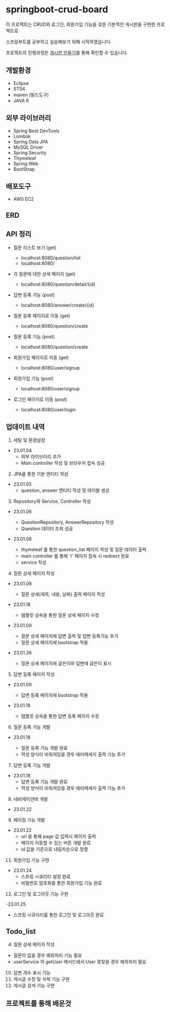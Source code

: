 # springboot-crud-board

이 프로젝트는 CRUD와 로그인, 회원가입 기능을 갖춘 기본적인 게시판을 구현한 프로젝트로

스프링부트를 공부하고 실습해보기 위해 시작하였습니다.

프로젝트의 진행과정은 [게시판 만들기](https://jeehwan94.tistory.com/20)를 통해 확인할 수 있습니다.

## 개발환경

- Eclipse
- STS4
- maven (빌드도구)
- JAVA 8

## 외부 라이브러리

- Spring Boot DevTools
- Lombok
- Spring Data JPA
- MySQL Driver
- Spring Security
- Thymeleaf
- Spring Web
- BootStrap

## 배포도구

- AWS EC2

## ERD

## API 정리

- 질문 리스트 보기 (get)

  - localhost:8080/question/list
  - localhost:8080/

- 각 질문에 대한 상세 페이지 (get)

  - localhost:8080/question/detail/{id}

- 답변 등록 기능 (post)

  - localhost:8080/answer/create/{id}

- 질문 등록 페이지로 이동 (get)

  - localhost:8080/question/create

- 질문 등록 기능 (post)

  - localhost:8080/question/create

- 회원가입 페이지로 이동 (get)

  - localhost:8080/user/signup

- 회원가입 기능 (post)

  - localhost:8080/user/signup

- 로그인 페이지로 이동 (post)
  - localhost:8080/user/login

## 업데이트 내역

1. 세팅 및 환경설정

- 23.01.04
  - 외부 라이브러리 추가
  - Main controller 작성 및 브라우저 접속 성공

2. JPA를 통한 기본 엔티티 작성

- 23.01.05
  - question, answer 엔티티 작성 및 테이블 생성

3. Repository와 Service, Controller 작성

- 23.01.06

  - QuestionRepository, AnswerRepository 작성
  - Question 데이터 조회 성공

- 23.01.08
  - thymeleaf 를 통한 question_list 페이지 작성 및 질문 데이터 출력
  - main controller 를 통해 '/' 페이지 접속 시 redirect 완료
  - service 작성

4. 질문 상세 페이지 작성

- 23.01.08

  - 질문 상세(제목, 내용, 날짜) 출력 페이지 작성

- 23.01.18

  - 템플릿 상속을 통한 질문 상세 페이지 수정

- 23.01.09

  - 질문 상세 페이지에 답변 출력 및 답변 등록기능 추가
  - 질문 상세 페이지에 bootstrap 적용

- 23.01.26
  - 질문 상세 페이지에 글쓴이와 답변에 글쓴이 표시

5. 답변 등록 페이지 작성

- 23.01.09

  - 답변 등록 페이지에 bootstrap 적용

- 23.01.18

  - 템플릿 상속을 통한 답변 등록 페이지 수정

6. 질문 등록 기능 개발

- 23.01.18

  - 질문 등록 기능 개발 완료
  - 작성 양식이 비워져있을 경우 에러메세지 출력 기능 추가

7. 답변 등록 기능 개발

- 23.01.18
  - 답변 등록 기능 개발 완료
  - 작성 양식이 비워져있을 경우 에러메세지 출력 기능 추가

8. 네비게이션바 개발

- 23.01.22

9. 페이징 기능 개발

- 23.01.22
  - url 을 통해 page 값 입력시 페이지 출력
  - 페이지 이동할 수 있는 버튼 개발 완료
  - id 값을 기준으로 내림차순으로 정렬

11. 회원가입 기능 구현

- 23.01.24
  - 스프링 시큐리티 설정 완료
  - 비밀번호 암호화를 통한 회원가입 기능 완료

12. 로그인 및 로그아웃 기능 구현

-23.01.25

- 스프링 시큐리티를 통한 로그인 및 로그아웃 완료

## Todo_list

4. 질문 상세 페이지 작성

- 질문이 없을 경우 예외처리 기능 필요
- userService 의 getUser 메서드에서 User 못찾을 경우 예외처리 필요

10. 답변 개수 표시 기능
11. 게시글 수정 및 삭제 기능 구현
12. 게시글 검색 기능 구현

## 프로젝트를 통해 배운것

